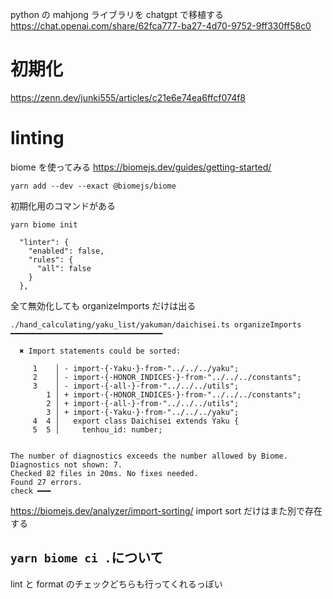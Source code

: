 python の mahjong ライブラリを chatgpt で移植する
https://chat.openai.com/share/62fca777-ba27-4d70-9752-9ff330ff58c0

# 初期化

https://zenn.dev/junki555/articles/c21e6e74ea6ffcf074f8

# linting

biome を使ってみる
https://biomejs.dev/guides/getting-started/

```
yarn add --dev --exact @biomejs/biome
```

初期化用のコマンドがある

```
yarn biome init
```

```
  "linter": {
    "enabled": false,
    "rules": {
      "all": false
    }
  },
```

全て無効化しても organizeImports だけは出る

```
./hand_calculating/yaku_list/yakuman/daichisei.ts organizeImports ━━━━━━━━━━━━━━━━━━━━━━━━━━━━━━━━━━

  ✖ Import statements could be sorted:

     1    │ - import·{·Yaku·}·from·"../../../yaku";
     2    │ - import·{·HONOR_INDICES·}·from·"../../../constants";
     3    │ - import·{·all·}·from·"../../../utils";
        1 │ + import·{·HONOR_INDICES·}·from·"../../../constants";
        2 │ + import·{·all·}·from·"../../../utils";
        3 │ + import·{·Yaku·}·from·"../../../yaku";
     4  4 │   export class Daichisei extends Yaku {
     5  5 │     tenhou_id: number;


The number of diagnostics exceeds the number allowed by Biome.
Diagnostics not shown: 7.
Checked 82 files in 20ms. No fixes needed.
Found 27 errors.
check ━━━
```

https://biomejs.dev/analyzer/import-sorting/
import sort だけはまた別で存在する

## `yarn biome ci .`について

lint と format のチェックどちらも行ってくれるっぽい
